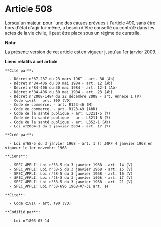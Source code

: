 # Article 508

Lorsqu'un majeur, pour l'une des causes prévues à l'article 490, sans être hors d'état d'agir lui-même, a besoin d'être
conseillé ou contrôlé dans les actes de la vie civile, il peut être placé sous un régime de curatelle.

**Nota:**

La présente version de cet article est en vigueur jusqu'au 1er janvier 2009.

**Liens relatifs à cet article**

	**Cité par**:

	  - Décret n°67-237 du 23 mars 1967 - art. 30 (Ab)
	  - Décret n°84-406 du 30 mai 1984 - art. 12 (Ab)
	  - Décret n°84-406 du 30 mai 1984 - art. 12-1 (Ab)
	  - Décret n°84-406 du 30 mai 1984 - art. 23 (Ab)
	  - Décret n°2008-1484 du 22 décembre 2008 - art. Annexe 1 (V)
	  - Code civil - art. 509 (VD)
	  - Code de commerce. - art. R123-46 (M)
	  - Code de commerce. - art. R123-69 (AbD)
	  - Code de la santé publique - art. L3211-5 (V)
	  - Code de la santé publique - art. L3211-8 (V)
	  - Code de la santé publique - art. L352-1 (Ab)
	  - Loi n°2004-1 du 2 janvier 2004 - art. 17 (V)

	**Créé par**:

	  - Loi n°68-5 du 3 janvier 1968 - art. 1 () JORF 4 janvier 1968 en vigueur le 1er novembre 1968

	**Liens**:

	  - SPEC_APPLI: Loi n°68-5 du 3 janvier 1968 - art. 14 (V)
	  - SPEC_APPLI: Loi n°68-5 du 3 janvier 1968 - art. 15 (V)
	  - SPEC_APPLI: Loi n°68-5 du 3 janvier 1968 - art. 16 (V)
	  - SPEC_APPLI: Loi n°68-5 du 3 janvier 1968 - art. 17 (V)
	  - SPEC_APPLI: Loi n°68-5 du 3 janvier 1968 - art. 21 (V)
	  - SPEC_APPLI: Loi n°68-696 1968-07-31 art. 14

	**Cite**:

	  - Code civil - art. 490 (VD)

	**Codifié par**:

	  - Loi n°1803-03-14
